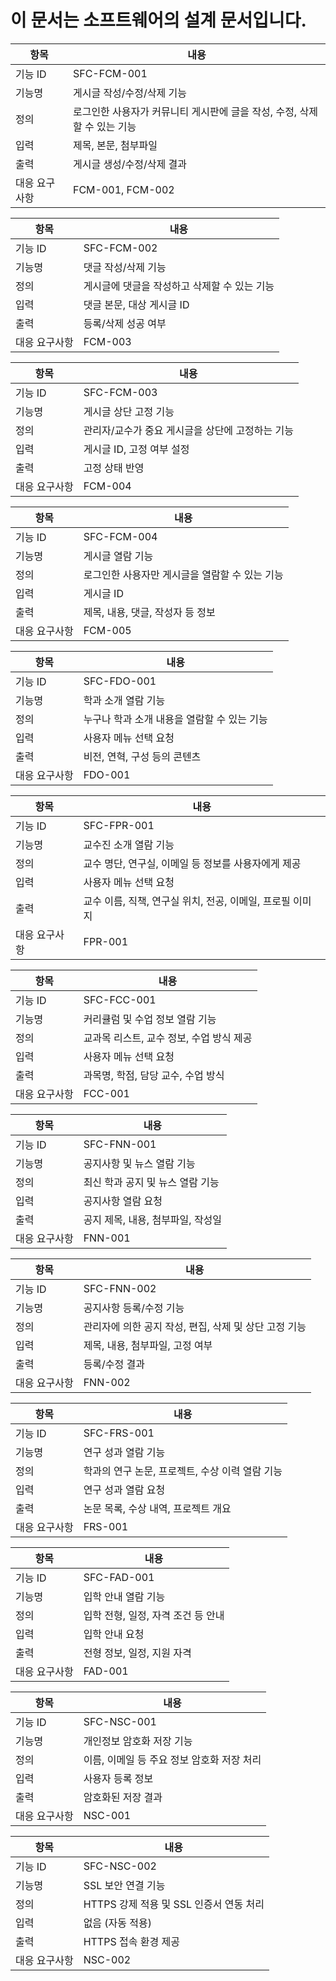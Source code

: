 # 이 문서는 소프트웨어의 설계 문서입니다.
| 항목           | 내용                                                                 |
|----------------|----------------------------------------------------------------------|
| 기능 ID        | SFC-FCM-001                                                          |
| 기능명         | 게시글 작성/수정/삭제 기능                                           |
| 정의           | 로그인한 사용자가 커뮤니티 게시판에 글을 작성, 수정, 삭제할 수 있는 기능 |
| 입력           | 제목, 본문, 첨부파일                                                 |
| 출력           | 게시글 생성/수정/삭제 결과                                          |
| 대응 요구사항  | FCM-001, FCM-002        

| 항목           | 내용                                                    |
|----------------|---------------------------------------------------------|
| 기능 ID        | SFC-FCM-002                                             |
| 기능명         | 댓글 작성/삭제 기능                                     |
| 정의           | 게시글에 댓글을 작성하고 삭제할 수 있는 기능           |
| 입력           | 댓글 본문, 대상 게시글 ID                               |
| 출력           | 등록/삭제 성공 여부                                    |
| 대응 요구사항  | FCM-003                                                 |

| 항목           | 내용                                                        |
|----------------|-------------------------------------------------------------|
| 기능 ID        | SFC-FCM-003                                                 |
| 기능명         | 게시글 상단 고정 기능                                       |
| 정의           | 관리자/교수가 중요 게시글을 상단에 고정하는 기능           |
| 입력           | 게시글 ID, 고정 여부 설정                                  |
| 출력           | 고정 상태 반영                                              |
| 대응 요구사항  | FCM-004                                                     |

| 항목           | 내용                                                        |
|----------------|-------------------------------------------------------------|
| 기능 ID        | SFC-FCM-004                                                 |
| 기능명         | 게시글 열람 기능                                            |
| 정의           | 로그인한 사용자만 게시글을 열람할 수 있는 기능             |
| 입력           | 게시글 ID                                                  |
| 출력           | 제목, 내용, 댓글, 작성자 등 정보                            |
| 대응 요구사항  | FCM-005                                                     |

| 항목           | 내용                                                        |
|----------------|-------------------------------------------------------------|
| 기능 ID        | SFC-FDO-001                                                 |
| 기능명         | 학과 소개 열람 기능                                         |
| 정의           | 누구나 학과 소개 내용을 열람할 수 있는 기능                 |
| 입력           | 사용자 메뉴 선택 요청                                       |
| 출력           | 비전, 연혁, 구성 등의 콘텐츠                                |
| 대응 요구사항  | FDO-001                                                     |

| 항목           | 내용                                                                        |
|----------------|-----------------------------------------------------------------------------|
| 기능 ID        | SFC-FPR-001                                                                 |
| 기능명         | 교수진 소개 열람 기능                                                       |
| 정의           | 교수 명단, 연구실, 이메일 등 정보를 사용자에게 제공                        |
| 입력           | 사용자 메뉴 선택 요청                                                       |
| 출력           | 교수 이름, 직책, 연구실 위치, 전공, 이메일, 프로필 이미지                   |
| 대응 요구사항  | FPR-001                                                                     |

| 항목           | 내용                                         |
|----------------|----------------------------------------------|
| 기능 ID        | SFC-FCC-001                                  |
| 기능명         | 커리큘럼 및 수업 정보 열람 기능              |
| 정의           | 교과목 리스트, 교수 정보, 수업 방식 제공     |
| 입력           | 사용자 메뉴 선택 요청                        |
| 출력           | 과목명, 학점, 담당 교수, 수업 방식           |
| 대응 요구사항 | FCC-001                                     |

| 항목            | 내용                                         |
|-----------------|----------------------------------------------|
| 기능 ID         | SFC-FNN-001                                  |
| 기능명          | 공지사항 및 뉴스 열람 기능                   |
| 정의            | 최신 학과 공지 및 뉴스 열람 기능             |
| 입력            | 공지사항 열람 요청                           |
| 출력            | 공지 제목, 내용, 첨부파일, 작성일            |
| 대응 요구사항   | FNN-001                                      |

| 항목            | 내용                                                  |
|-----------------|-------------------------------------------------------|
| 기능 ID         | SFC-FNN-002                                           |
| 기능명          | 공지사항 등록/수정 기능                              |
| 정의            | 관리자에 의한 공지 작성, 편집, 삭제 및 상단 고정 기능 |
| 입력            | 제목, 내용, 첨부파일, 고정 여부                       |
| 출력            | 등록/수정 결과                                        |
| 대응 요구사항   | FNN-002                                               |

| 항목            | 내용                                             |
|-----------------|--------------------------------------------------|
| 기능 ID         | SFC-FRS-001                                      |
| 기능명          | 연구 성과 열람 기능                              |
| 정의            | 학과의 연구 논문, 프로젝트, 수상 이력 열람 기능 |
| 입력            | 연구 성과 열람 요청                              |
| 출력            | 논문 목록, 수상 내역, 프로젝트 개요              |
| 대응 요구사항   | FRS-001                                          |

| 항목            | 내용                                           |
|-----------------|------------------------------------------------|
| 기능 ID         | SFC-FAD-001                                    |
| 기능명          | 입학 안내 열람 기능                            |
| 정의            | 입학 전형, 일정, 자격 조건 등 안내             |
| 입력            | 입학 안내 요청                                 |
| 출력            | 전형 정보, 일정, 지원 자격                     |
| 대응 요구사항   | FAD-001                                        |

| 항목            | 내용                                              |
|-----------------|---------------------------------------------------|
| 기능 ID         | SFC-NSC-001                                       |
| 기능명          | 개인정보 암호화 저장 기능                        |
| 정의            | 이름, 이메일 등 주요 정보 암호화 저장 처리       |
| 입력            | 사용자 등록 정보                                 |
| 출력            | 암호화된 저장 결과                               |
| 대응 요구사항   | NSC-001                                          |

| 항목            | 내용                                              |
|-----------------|---------------------------------------------------|
| 기능 ID         | SFC-NSC-002                                       |
| 기능명          | SSL 보안 연결 기능                                |
| 정의            | HTTPS 강제 적용 및 SSL 인증서 연동 처리           |
| 입력            | 없음 (자동 적용)                                 |
| 출력            | HTTPS 접속 환경 제공                             |
| 대응 요구사항   | NSC-002                                          |




